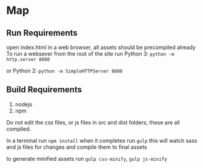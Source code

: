 # Map

## Run Requirements
open index.html in a web browser, all assets should be precompiled already
To run a websever from the root of the site run
Python 3:
`python -m http.server 8080`

or
Python 2:
`python -m SimpleHTTPServer 8080`

## Build Requirements
1. nodejs
2. npm

Do not edit the css files, or js files in src and dist folders, these are all compiled.

In a terminal run `npm install`
when it completes run `gulp`
this will watch sass and js files for changes and compile them to final assets

to generate minified assets run `gulp css-minify`, `gulp js-minify`


